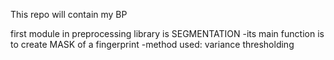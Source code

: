 This repo will contain my BP 


first module in preprocessing library is SEGMENTATION
	-its main function is to create MASK of a fingerprint
	-method used: variance thresholding
